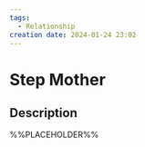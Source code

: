 ```yaml
---
tags:
  - Relationship
creation date: 2024-01-24 23:02
---
```

# Step Mother

## Description

%%PLACEHOLDER%%
